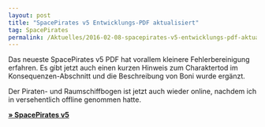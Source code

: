```yaml
---
layout: post
title: "SpacePirates v5 Entwicklungs-PDF aktualisiert"
tag: SpacePirates
permalink: /Aktuelles/2016-02-08-spacepirates-v5-entwicklungs-pdf-aktualisiert
---
```


Das neueste SpacePirates v5 PDF hat vorallem kleinere Fehlerbereinigung erfahren. Es gibt jetzt auch einen kurzen Hinweis zum Charaktertod im Konsequenzen-Abschnitt und die Beschreibung von Boni wurde ergänzt.

Der Piraten- und Raumschiffbogen ist jetzt auch wieder online, nachdem ich in versehentlich offline genommen hatte.

**[&raquo; SpacePirates v5](https://spacepirates.jcgames.de/Spielregeln/)**


